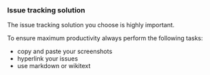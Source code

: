 ### Issue tracking solution

The issue tracking solution you choose is highly important.

To ensure maximum productivity always perform the following tasks:

  * copy and paste your screenshots
  * hyperlink your issues
  * use markdown or wikitext

